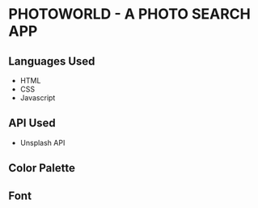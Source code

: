 # PHOTOWORLD - A PHOTO SEARCH APP

## Languages Used

- HTML
- CSS
- Javascript

## API Used
- Unsplash API

## Color Palette

## Font